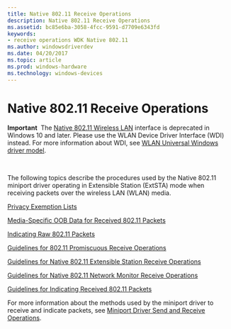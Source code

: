 ```yaml
---
title: Native 802.11 Receive Operations
description: Native 802.11 Receive Operations
ms.assetid: bc85e6ba-3058-4fcc-9591-d7709e6343fd
keywords:
- receive operations WDK Native 802.11
ms.author: windowsdriverdev
ms.date: 04/20/2017
ms.topic: article
ms.prod: windows-hardware
ms.technology: windows-devices
---
```


# Native 802.11 Receive Operations


**Important**  The [Native 802.11 Wireless LAN](native-802-11-wireless-lan4.md) interface is deprecated in Windows 10 and later. Please use the WLAN Device Driver Interface (WDI) instead. For more information about WDI, see [WLAN Universal Windows driver model](wifi-universal-driver-model.md).

 

The following topics describe the procedures used by the Native 802.11 miniport driver operating in Extensible Station (ExtSTA) mode when receiving packets over the wireless LAN (WLAN) media.

[Privacy Exemption Lists](privacy-exemption-lists.md)

[Media-Specific OOB Data for Received 802.11 Packets](media-specific-oob-data-for-received-802-11-packets.md)

[Indicating Raw 802.11 Packets](indicating-raw-802-11-packets.md)

[Guidelines for 802.11 Promiscuous Receive Operations](guidelines-for-802-11-promiscuous-receive-operations.md)

[Guidelines for Native 802.11 Extensible Station Receive Operations](guidelines-for-native-802-11-extensible-station-receive-operations.md)

[Guidelines for Native 802.11 Network Monitor Receive Operations](guidelines-for-native-802-11-network-monitor-receive-operations.md)

[Guidelines for Indicating Received 802.11 Packets](guidelines-for-indicating-received-802-11-packets.md)

For more information about the methods used by the miniport driver to receive and indicate packets, see [Miniport Driver Send and Receive Operations](miniport-driver-send-and-receive-operations.md).

 

 





